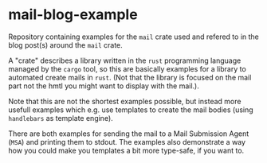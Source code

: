
# mail-blog-example

Repository containing examples for the `mail` crate used and
refered to in the blog post(s) around the `mail` crate.

A "crate" describes a library written in the `rust` programming
language managed by the `cargo` tool, so this are basically
examples for a library to automated create mails in `rust`.
(Not that the library is focused on the mail part not the
 hmtl you might want to display with the mail.).


Note that this are not the shortest examples possible, but
instead more usefull examples which e.g. use templates to
create the mail bodies (using `handlebars` as template engine).

There are both examples for sending the mail to a Mail
Submission Agent (`MSA`) and printing them to stdout.
The examples also demonstrate a way how you could make
you templates a bit more type-safe, if you want to.